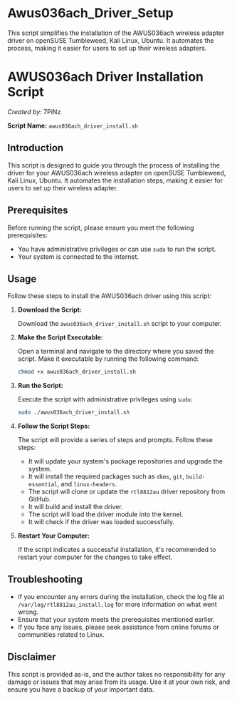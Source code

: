 # Awus036ach_Driver_Setup
This script simplifies the installation of the AWUS036ach wireless adapter driver on openSUSE Tumbleweed, Kali Linux, Ubuntu. It automates the process, making it easier for users to set up their wireless adapters.

# AWUS036ach Driver Installation Script
*Created by:* 7PiNz

**Script Name:** `awus036ach_driver_install.sh`


## Introduction

This script is designed to guide you through the process of installing the driver for your AWUS036ach wireless adapter on openSUSE Tumbleweed, Kali Linux, Ubuntu. It automates the installation steps, making it easier for users to set up their wireless adapter.

## Prerequisites

Before running the script, please ensure you meet the following prerequisites:

- You have administrative privileges or can use `sudo` to run the script.
- Your system is connected to the internet.

## Usage

Follow these steps to install the AWUS036ach driver using this script:

1. **Download the Script:**

   Download the `awus036ach_driver_install.sh` script to your computer.

2. **Make the Script Executable:**

   Open a terminal and navigate to the directory where you saved the script. Make it executable by running the following command:

   ```bash
   chmod +x awus036ach_driver_install.sh
   ```

3. **Run the Script:**

   Execute the script with administrative privileges using `sudo`:

   ```bash
   sudo ./awus036ach_driver_install.sh
   ```

4. **Follow the Script Steps:**

   The script will provide a series of steps and prompts. Follow these steps:

   - It will update your system's package repositories and upgrade the system.
   - It will install the required packages such as `dkms`, `git`, `build-essential`, and `linux-headers`.
   - The script will clone or update the `rtl8812au` driver repository from GitHub.
   - It will build and install the driver.
   - The script will load the driver module into the kernel.
   - It will check if the driver was loaded successfully.

5. **Restart Your Computer:**

   If the script indicates a successful installation, it's recommended to restart your computer for the changes to take effect.

## Troubleshooting

- If you encounter any errors during the installation, check the log file at `/var/log/rtl8812au_install.log` for more information on what went wrong.
- Ensure that your system meets the prerequisites mentioned earlier.
- If you face any issues, please seek assistance from online forums or communities related to Linux.

## Disclaimer

This script is provided as-is, and the author takes no responsibility for any damage or issues that may arise from its usage. Use it at your own risk, and ensure you have a backup of your important data.
